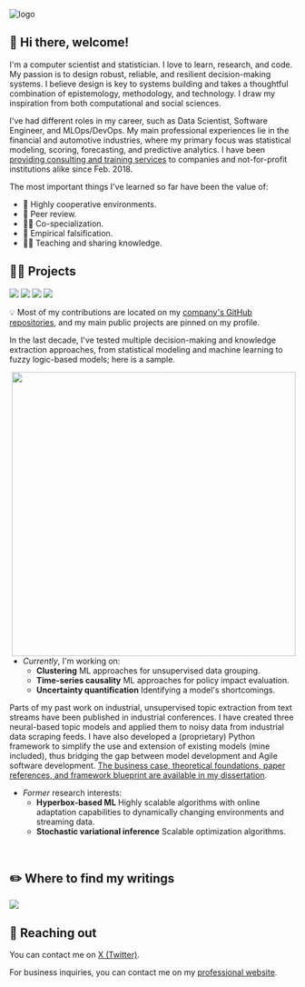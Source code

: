 ![logo](https://github.com/mpalenciaolivar/mpalenciaolivar/assets/82161546/3e524dab-fc4d-492d-8588-979ba00a827f)

<h2>👋 Hi there, welcome! </h2>
<p align="left">

I'm a computer scientist and statistician. I love to learn, research, and code. My passion is to design robust, reliable, and resilient decision-making systems. I believe design is key to systems building and takes a thoughtful combination of epistemology, methodology, and technology. I draw my inspiration from both computational and social sciences. 

I've had different roles in my career, such as Data Scientist, Software Engineer, and MLOps/DevOps. My main professional experiences lie in the financial and automotive industries, where my primary focus was statistical modeling, scoring, forecasting, and predictive analytics. I have been <a href="https://www.cognitive-works.com" target="">providing consulting and training services</a> to companies and not-for-profit institutions alike since Feb. 2018.

The most important things I've learned so far have been the value of:

* 🏅 Highly cooperative environments.
* 🎯 Peer review.
* 💪🏻 Co-specialization.
* 🧪 Empirical falsification.
* 🧑‍🏫 Teaching and sharing knowledge.

<h2>👨‍💻 Projects </h2>

![](https://img.shields.io/badge/Python-3776AB?style=for-the-badge&logo=python&logoColor=white)
![](https://img.shields.io/badge/Rust-000000?style=for-the-badge&logo=rust&logoColor=white)
![](https://img.shields.io/badge/R-276DC3?style=for-the-badge&logo=r&logoColor=white)
![](https://img.shields.io/badge/Microsoft%20SQL%20Server-CC2927?style=for-the-badge&logo=microsoft%20sql%20server&logoColor=white)

💡 Most of my contributions are located on my [company's GitHub repositories](https://github.com/orgs/cognitive-works-consulting/repositories), and my main public projects are pinned on my profile.

In the last decade, I've tested multiple decision-making and knowledge extraction approaches, from statistical modeling and machine learning to fuzzy logic-based models; here is a sample.

<img src="https://user-images.githubusercontent.com/74038190/229223263-cf2e4b07-2615-4f87-9c38-e37600f8381a.gif" align="right" width="500px"/> 

* *Currently*, I'm working on:
  * **Clustering** ML approaches for unsupervised data grouping.
  * **Time-series causality** ML approaches for policy impact evaluation.
  * **Uncertainty quantification** Identifying a model's shortcomings.

Parts of my past work on industrial, unsupervised topic extraction from text streams have been published in industrial conferences. I have created three neural-based topic models and applied them to noisy data from industrial data scraping feeds. I have also developed a (proprietary) Python framework to simplify the use and extension of existing models (mine included), thus bridging the gap between model development and Agile software development. [The business case, theoretical foundations, paper references, and framework blueprint are available in my dissertation](https://arxiv.org/abs/2307.11775).

* *Former* research interests:
  * **Hyperbox-based ML** Highly scalable algorithms with online adaptation capabilities to dynamically changing environments and streaming data.
  * **Stochastic variational inference** Scalable optimization algorithms.

<br clear="right"/>

<h2>✏️ Where to find my writings </h2>

<a href="https://linktr.ee/mpalenciaolivar" target="">![](https://img.shields.io/badge/linktree-1de9b6?style=for-the-badge&logo=linktree&logoColor=white)</a>

<h2>📧 Reaching out</h2>

You can contact me on <a href="https://twitter.com/mpalenciaolivar" target="">X (Twitter)</a>.

For business inquiries, you can contact me on my <a href="https://www.cognitive-works.com" target="">professional website</a>.

<!-- [![Miguel's GitHub stats](https://github-readme-stats.vercel.app/api?username=mpalenciaolivar)](https://github.com/mpalenciaolivar/github-readme-stats)
